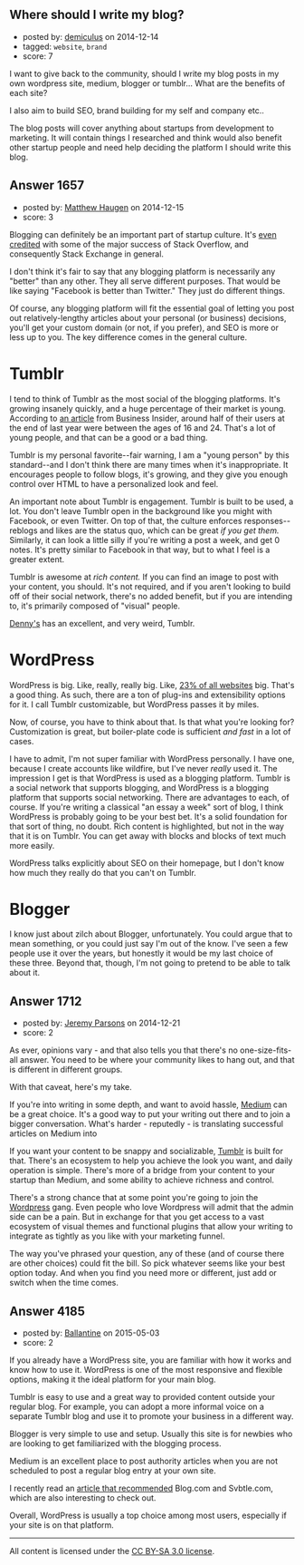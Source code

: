 ## Where should I write my blog?

- posted by: [demiculus](https://stackexchange.com/users/5264485/demiculus) on 2014-12-14
- tagged: `website`, `brand`
- score: 7

I want to give back to the community, should I write my blog posts in my own wordpress site,  medium, blogger or tumblr... What are the benefits of each site?

I also aim to build SEO, brand building for my self and company etc.. 

The blog posts will cover anything about startups from development to marketing. It will contain things I researched and think would also benefit other startup people and need help deciding the platform I should write this blog.


## Answer 1657

- posted by: [Matthew Haugen](https://stackexchange.com/users/1325646/matthew-haugen) on 2014-12-15
- score: 3

Blogging can definitely be an important part of startup culture. It's [even credited](https://startups.stackexchange.com/a/988/59) with some of the major success of Stack Overflow, and consequently Stack Exchange in general.

I don't think it's fair to say that any blogging platform is necessarily any "better" than any other. They all serve different purposes. That would be like saying "Facebook is better than Twitter." They just do different things.

Of course, any blogging platform will fit the essential goal of letting you post out relatively-lengthy articles about your personal (or business) decisions, you'll get your custom domain (or not, if you prefer), and SEO is more or less up to you. The key difference comes in the general culture.

Tumblr
=

I tend to think of Tumblr as the most social of the blogging platforms. It's growing insanely quickly, and a huge percentage of their market is young. According to [an article](http://www.businessinsider.com/tumblr-and-social-media-demographics-2013-12) from Business Insider, around half of their users at the end of last year were between the ages of 16 and 24. That's a lot of young people, and that can be a good or a bad thing.

Tumblr is my personal favorite--fair warning, I am a "young person" by this standard--and I don't think there are many times when it's inappropriate. It encourages people to follow blogs, it's growing, and they give you enough control over HTML to have a personalized look and feel.

An important note about Tumblr is engagement. Tumblr is built to be used, a lot. You don't leave Tumblr open in the background like you might with Facebook, or even Twitter. On top of that, the culture enforces responses--reblogs and likes are the status quo, which can be great *if you get them.* Similarly, it can look a little silly if you're writing a post a week, and get 0 notes. It's pretty similar to Facebook in that way, but to what I feel is a greater extent.

Tumblr is awesome at *rich content.* If you can find an image to post with your content, you should. It's not required, and if you aren't looking to build off of their social network, there's no added benefit, but if you are intending to, it's primarily composed of "visual" people.

[Denny's](http://blog.dennys.com) has an excellent, and very weird, Tumblr. 

WordPress
=

WordPress is big. Like, really, really big. Like, [23% of all websites](http://w3techs.com/technologies/details/cm-wordpress/all/all) big. That's a good thing. As such, there are a ton of plug-ins and extensibility options for it. I call Tumblr customizable, but WordPress passes it by miles.

Now, of course, you have to think about that. Is that what you're looking for? Customization is great, but boiler-plate code is sufficient *and fast* in a lot of cases.

I have to admit, I'm not super familiar with WordPress personally. I have one, because I create accounts like wildfire, but I've never *really* used it. The impression I get is that WordPress is used as a blogging platform. Tumblr is a social network that supports blogging, and WordPress is a blogging platform that supports social networking. There are advantages to each, of course. If you're writing a classical "an essay a week" sort of blog, I think WordPress is probably going to be your best bet. It's a solid foundation for that sort of thing, no doubt. Rich content is highlighted, but not in the way that it is on Tumblr. You can get away with blocks and blocks of text much more easily.

WordPress talks explicitly about SEO on their homepage, but I don't know how much they really do that you can't on Tumblr.

Blogger
=

I know just about zilch about Blogger, unfortunately. You could argue that to mean something, or you could just say I'm out of the know. I've seen a few people use it over the years, but honestly it would be my last choice of these three. Beyond that, though, I'm not going to pretend to be able to talk about it.


## Answer 1712

- posted by: [Jeremy Parsons](https://stackexchange.com/users/497810/jeremy-parsons) on 2014-12-21
- score: 2

<p>As ever, opinions vary - and that also tells you that there's no one-size-fits-all answer. You need to be where your community likes to hang out, and that is different in different groups.</p>

<p>With that caveat, here's my take.</p>

<p>If you're into writing in some depth, and want to avoid hassle, <a href="https://medium.com/" rel="nofollow">Medium</a> can be a great choice. It's a good way to put your writing out there and to join a bigger conversation. What's harder - reputedly - is translating successful articles on Medium into </p>

<p>If you want your content to be snappy and socializable, <a href="https://www.tumblr.com/" rel="nofollow">Tumblr</a> is built for that. There's an ecosystem to help you achieve the look you want, and daily operation is simple. There's more of a bridge from your content to your startup than Medium, and some ability to achieve richness and control.</p>

<p>There's a strong chance that at some point you're going to join the <a href="https://wordpress.org/" rel="nofollow">Wordpress</a> gang. Even people who love Wordpress will admit that the admin side can be a pain. But in exchange for that you get access to a vast ecosystem of visual themes and functional plugins that allow your writing to integrate as tightly as you like with your marketing funnel.</p>

<p>The way you've phrased your question, any of these (and of course there are other choices) could fit the bill. So pick whatever seems like your best option today. And when you find you need more or different, just add or switch when the time comes. </p>



## Answer 4185

- posted by: [Ballantine](https://stackexchange.com/users/6249584/ballantine) on 2015-05-03
- score: 2

<p>If you already have a WordPress site, you are familiar with how it works and know how to use it. WordPress is one of the most responsive and flexible options, making it the ideal platform for your main blog.</p>

<p>Tumblr is easy to use and a great way to provided content outside your regular blog. For example, you can adopt a more informal voice on a separate Tumblr blog and use it to promote your business in a different way.</p>

<p>Blogger is very simple to use and setup. Usually this site is for newbies who are looking to get familiarized with the blogging process.</p>

<p>Medium is an excellent place to post authority articles when you are not scheduled to post a regular blog entry at your own site. </p>

<p>I recently read an <a href="http://stylecaster.com/best-free-blog-sites/" rel="nofollow">article that recommended</a> Blog.com and Svbtle.com, which are also interesting to check out. </p>

<p>Overall, WordPress is usually a top choice among most users, especially if your site is on that platform. </p>




---

All content is licensed under the [CC BY-SA 3.0 license](https://creativecommons.org/licenses/by-sa/3.0/).
